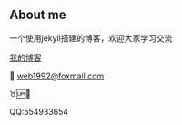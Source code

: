## About me

一个使用jekyll搭建的博客，欢迎大家学习交流

[我的博客](http://web1992.cn/ "我的博客")


:email: web1992@foxmail.com

:taurus::up::signal_strength:

QQ:554933654


